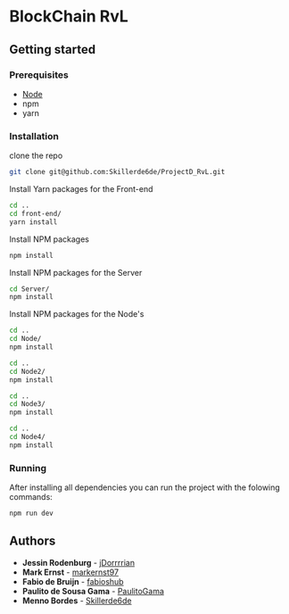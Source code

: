 # BlockChain RvL

## Getting started

### Prerequisites

- [Node](https://nodejs.org/en/download/)
- npm
- yarn

### Installation

clone the repo

```bash
git clone git@github.com:Skillerde6de/ProjectD_RvL.git
```

Install Yarn packages for the Front-end

```bash
cd ..
cd front-end/
yarn install
```

Install NPM packages

```bash
npm install
```

Install NPM packages for the Server

```bash
cd Server/
npm install
```

Install NPM packages for the Node's

```bash
cd ..
cd Node/
npm install

cd ..
cd Node2/
npm install

cd ..
cd Node3/
npm install

cd ..
cd Node4/
npm install
```

### Running

After installing all dependencies you can run the project with the folowing commands:

```bash
npm run dev
```

## Authors

- **Jessin Rodenburg** - [jDorrrrian](https://github.com/jDorrrrian)
- **Mark Ernst** - [markernst97](https://github.com/markernst97)
- **Fabio de Bruijn** - [fabioshub](https://github.com/fabioshub)
- **Paulito de Sousa Gama** - [PaulitoGama](https://github.com/PaulitoGama)
- **Menno Bordes** - [Skillerde6de](https://github.com/Skillerde6de)
